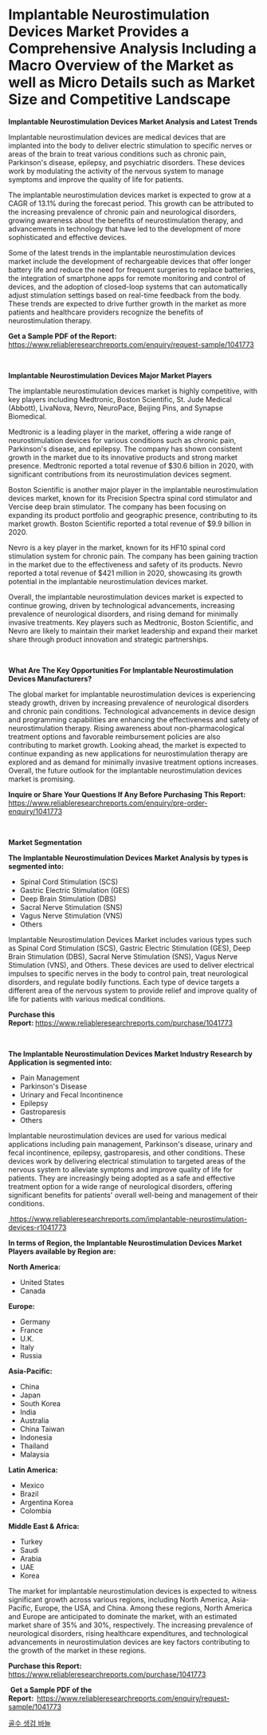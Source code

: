 <p><h1>Implantable Neurostimulation Devices Market Provides a Comprehensive Analysis Including a Macro Overview of the Market as well as Micro Details such as Market Size and Competitive Landscape</h1></p><p><strong>Implantable Neurostimulation Devices Market Analysis and Latest Trends</strong></p>
<p><p>Implantable neurostimulation devices are medical devices that are implanted into the body to deliver electric stimulation to specific nerves or areas of the brain to treat various conditions such as chronic pain, Parkinson's disease, epilepsy, and psychiatric disorders. These devices work by modulating the activity of the nervous system to manage symptoms and improve the quality of life for patients.</p><p>The implantable neurostimulation devices market is expected to grow at a CAGR of 13.1% during the forecast period. This growth can be attributed to the increasing prevalence of chronic pain and neurological disorders, growing awareness about the benefits of neurostimulation therapy, and advancements in technology that have led to the development of more sophisticated and effective devices.</p><p>Some of the latest trends in the implantable neurostimulation devices market include the development of rechargeable devices that offer longer battery life and reduce the need for frequent surgeries to replace batteries, the integration of smartphone apps for remote monitoring and control of devices, and the adoption of closed-loop systems that can automatically adjust stimulation settings based on real-time feedback from the body. These trends are expected to drive further growth in the market as more patients and healthcare providers recognize the benefits of neurostimulation therapy.</p></p>
<p><strong>Get a Sample PDF of the Report:&nbsp;</strong> <a href="https://www.reliableresearchreports.com/enquiry/request-sample/1041773">https://www.reliableresearchreports.com/enquiry/request-sample/1041773</a></p>
<p>&nbsp;</p>
<p><strong>Implantable Neurostimulation Devices Major Market Players</strong></p>
<p><p>The implantable neurostimulation devices market is highly competitive, with key players including Medtronic, Boston Scientific, St. Jude Medical (Abbott), LivaNova, Nevro, NeuroPace, Beijing Pins, and Synapse Biomedical. </p><p>Medtronic is a leading player in the market, offering a wide range of neurostimulation devices for various conditions such as chronic pain, Parkinson's disease, and epilepsy. The company has shown consistent growth in the market due to its innovative products and strong market presence. Medtronic reported a total revenue of $30.6 billion in 2020, with significant contributions from its neurostimulation devices segment.</p><p>Boston Scientific is another major player in the implantable neurostimulation devices market, known for its Precision Spectra spinal cord stimulator and Vercise deep brain stimulator. The company has been focusing on expanding its product portfolio and geographic presence, contributing to its market growth. Boston Scientific reported a total revenue of $9.9 billion in 2020.</p><p>Nevro is a key player in the market, known for its HF10 spinal cord stimulation system for chronic pain. The company has been gaining traction in the market due to the effectiveness and safety of its products. Nevro reported a total revenue of $421 million in 2020, showcasing its growth potential in the implantable neurostimulation devices market.</p><p>Overall, the implantable neurostimulation devices market is expected to continue growing, driven by technological advancements, increasing prevalence of neurological disorders, and rising demand for minimally invasive treatments. Key players such as Medtronic, Boston Scientific, and Nevro are likely to maintain their market leadership and expand their market share through product innovation and strategic partnerships.</p></p>
<p>&nbsp;</p>
<p><strong>What Are The Key Opportunities For Implantable Neurostimulation Devices Manufacturers?</strong></p>
<p><p>The global market for implantable neurostimulation devices is experiencing steady growth, driven by increasing prevalence of neurological disorders and chronic pain conditions. Technological advancements in device design and programming capabilities are enhancing the effectiveness and safety of neurostimulation therapy. Rising awareness about non-pharmacological treatment options and favorable reimbursement policies are also contributing to market growth. Looking ahead, the market is expected to continue expanding as new applications for neurostimulation therapy are explored and as demand for minimally invasive treatment options increases. Overall, the future outlook for the implantable neurostimulation devices market is promising.</p></p>
<p><strong>Inquire or Share Your Questions If Any Before Purchasing This Report:</strong> <a href="https://www.reliableresearchreports.com/enquiry/pre-order-enquiry/1041773">https://www.reliableresearchreports.com/enquiry/pre-order-enquiry/1041773</a></p>
<p>&nbsp;</p>
<p><strong>Market Segmentation</strong></p>
<p><strong>The Implantable Neurostimulation Devices Market Analysis by types is segmented into:</strong></p>
<p><ul><li>Spinal Cord Stimulation (SCS)</li><li>Gastric Electric Stimulation (GES)</li><li>Deep Brain Stimulation (DBS)</li><li>Sacral Nerve Stimulation (SNS)</li><li>Vagus Nerve Stimulation (VNS)</li><li>Others</li></ul></p>
<p><p>Implantable Neurostimulation Devices Market includes various types such as Spinal Cord Stimulation (SCS), Gastric Electric Stimulation (GES), Deep Brain Stimulation (DBS), Sacral Nerve Stimulation (SNS), Vagus Nerve Stimulation (VNS), and Others. These devices are used to deliver electrical impulses to specific nerves in the body to control pain, treat neurological disorders, and regulate bodily functions. Each type of device targets a different area of the nervous system to provide relief and improve quality of life for patients with various medical conditions.</p></p>
<p><strong>Purchase this Report:&nbsp;</strong><a href="https://www.reliableresearchreports.com/purchase/1041773">https://www.reliableresearchreports.com/purchase/1041773</a></p>
<p>&nbsp;</p>
<p><strong>The Implantable Neurostimulation Devices Market Industry Research by Application is segmented into:</strong></p>
<p><ul><li>Pain Management</li><li>Parkinson's Disease</li><li>Urinary and Fecal Incontinence</li><li>Epilepsy</li><li>Gastroparesis</li><li>Others</li></ul></p>
<p><p>Implantable neurostimulation devices are used for various medical applications including pain management, Parkinson's disease, urinary and fecal incontinence, epilepsy, gastroparesis, and other conditions. These devices work by delivering electrical stimulation to targeted areas of the nervous system to alleviate symptoms and improve quality of life for patients. They are increasingly being adopted as a safe and effective treatment option for a wide range of neurological disorders, offering significant benefits for patients' overall well-being and management of their conditions.</p></p>
<p><a href="https://www.reliableresearchreports.com/implantable-neurostimulation-devices-r1041773">&nbsp;https://www.reliableresearchreports.com/implantable-neurostimulation-devices-r1041773</a></p>
<p><strong>In terms of Region, the Implantable Neurostimulation Devices Market Players available by Region are:</strong></p>
<p>
    <p> <strong> North America: </strong>
        <ul>
            <li>United States</li>
            <li>Canada</li>
        </ul>
        </p> 
    <p> <strong> Europe: </strong>
        <ul>
            <li>Germany</li>
            <li>France</li>
            <li>U.K.</li>
            <li>Italy</li>
            <li>Russia</li>
        </ul>
        </p> 
    <p> <strong> Asia-Pacific: </strong>
        <ul>
            <li>China</li>
            <li>Japan</li>
            <li>South Korea</li>
            <li>India</li>
            <li>Australia</li>
            <li>China Taiwan</li>
            <li>Indonesia</li>
            <li>Thailand</li>
            <li>Malaysia</li>
        </ul>
        </p> 
    <p> <strong> Latin America: </strong>
        <ul>
            <li>Mexico</li>
            <li>Brazil</li>
            <li>Argentina Korea</li>
            <li>Colombia</li>
        </ul>
        </p> 
    <p> <strong> Middle East & Africa: </strong>
        <ul>
            <li>Turkey</li>
            <li>Saudi</li>
            <li>Arabia</li>
            <li>UAE</li>
            <li>Korea</li>
        </ul>
    </p>
    </p>
<p><p>The market for implantable neurostimulation devices is expected to witness significant growth across various regions, including North America, Asia-Pacific, Europe, the USA, and China. Among these regions, North America and Europe are anticipated to dominate the market, with an estimated market share of 35% and 30%, respectively. The increasing prevalence of neurological disorders, rising healthcare expenditures, and technological advancements in neurostimulation devices are key factors contributing to the growth of the market in these regions.</p></p>
<p><strong>Purchase this Report: </strong><a href="https://www.reliableresearchreports.com/purchase/1041773">https://www.reliableresearchreports.com/purchase/1041773</a></p>
<p>&nbsp;<strong>Get a Sample PDF of the Report:&nbsp;&nbsp;</strong><a href="https://www.reliableresearchreports.com/enquiry/request-sample/1041773">https://www.reliableresearchreports.com/enquiry/request-sample/1041773</a></p>
<p><strong></strong></p>
<p><p><a href="https://github.com/garnett961902/Market-Research-Report-List-1/blob/main/860910444031.md">골수 생검 바늘</a></p></p>